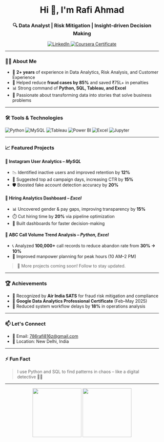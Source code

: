 <h1 align="center">Hi 👋, I'm Rafi Ahmad</h1>
<h3 align="center">🔍 Data Analyst | Risk Mitigation | Insight-driven Decision Making</h3>

<p align="center">
  <a href="https://www.linkedin.com/in/rafi-ahmad-597798217/" target="_blank">
    <img src="https://img.shields.io/badge/LinkedIn-blue?logo=linkedin" alt="LinkedIn"/>
  </a>
  <a href="https://coursera.org/share/0187908e2145d92b94d47c0ad02ce739" target="_blank">
    <img src="https://img.shields.io/badge/Coursera-Certificate-blue" alt="Coursera Certificate"/>
  </a>
</p>

---

### 👨‍💼 About Me
- 💼 **2+ years** of experience in Data Analytics, Risk Analysis, and Customer Experience
- 🚨 Helped reduce **fraud cases by 85%** and saved ₹75L+ in penalties
- 📊 Strong command of **Python, SQL, Tableau, and Excel**
- 🎯 Passionate about transforming data into stories that solve business problems

---

### 🛠️ Tools & Technologies

![Python](https://img.shields.io/badge/Python-3670A0?style=for-the-badge&logo=python&logoColor=ffdd54)
![MySQL](https://img.shields.io/badge/MySQL-00758F?style=for-the-badge&logo=mysql&logoColor=white)
![Tableau](https://img.shields.io/badge/Tableau-E97627?style=for-the-badge&logo=tableau&logoColor=white)
![Power BI](https://img.shields.io/badge/PowerBI-F2C811?style=for-the-badge&logo=powerbi&logoColor=black)
![Excel](https://img.shields.io/badge/Excel-217346?style=for-the-badge&logo=microsoft-excel&logoColor=white)
![Jupyter](https://img.shields.io/badge/Jupyter-F37626?style=for-the-badge&logo=jupyter&logoColor=white)

---

### 📈 Featured Projects

#### 🔹 Instagram User Analytics – *MySQL*
- 📉 Identified inactive users and improved retention by **12%**
- 📅 Suggested top ad campaign days, increasing CTR by **15%**
- 🛡️ Boosted fake account detection accuracy by **20%**

#### 🔹 Hiring Analytics Dashboard – *Excel*
- 📊 Uncovered gender & pay gaps, improving transparency by **15%**
- ⏱️ Cut hiring time by **20%** via pipeline optimization
- 📌 Built dashboards for faster decision-making

#### 🔹 ABC Call Volume Trend Analysis – *Python, Excel*
- 📞 Analyzed **100,000+** call records to reduce abandon rate from **30% → 10%**
- 🧠 Improved manpower planning for peak hours (10 AM–2 PM)

> 🔗 More projects coming soon! Follow to stay updated.

---

### 🏆 Achievements

- 🧾 Recognized by **Air India SATS** for fraud risk mitigation and compliance
- 📜 **Google Data Analytics Professional Certificate** (Feb–May 2025)
- 🧠 Reduced system workflow delays by **18%** in operations analysis

---

### 📫 Let's Connect

- 📧 Email: 786rafi816z@gmail.com
- 📍 Location: New Delhi, India

---

### ⚡ Fun Fact
> I use Python and SQL to find patterns in chaos – like a digital detective 🕵️‍♂️

---

<p align="center">
  <img src="https://github-readme-stats.vercel.app/api?username=rafi816z&show_icons=true&theme=github_dark" height="160"/>
  <img src="https://github-readme-stats.vercel.app/api/top-langs/?username=rafi816z&layout=compact&theme=github_dark" height="160"/>
</p>

